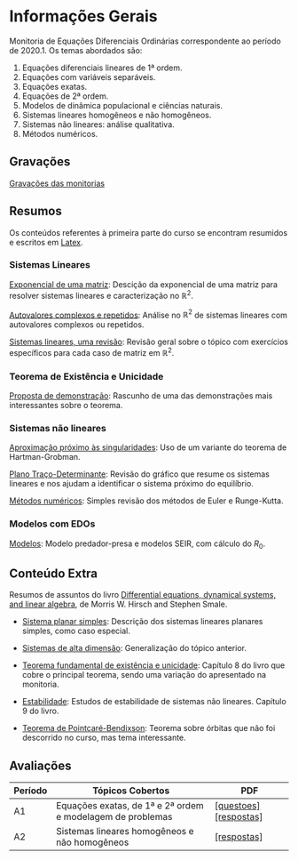 # Informações Gerais 

Monitoria de Equações Diferenciais Ordinárias correspondente ao período de
2020.1. Os temas abordados são: 

1. Equações diferenciais lineares de 1ª ordem. 
2. Equações com variáveis separáveis. 
3. Equações exatas.
4. Equações de 2ª ordem.
5. Modelos de dinâmica populacional e ciências naturais. 
6. Sistemas lineares homogêneos e não homogêneos.
7. Sistemas não lineares: análise qualitativa. 
8. Métodos numéricos.  

## Gravações 

[Gravações das monitorias](https://gvmail-my.sharepoint.com/:f:/g/personal/b37214_fgv_edu_br/Etl6dkUINLdGjXAbqjLVNCsBCWN7au78SCnEc2y8djkWbg?e=2IZBYP)

## Resumos

Os conteúdos referentes à primeira parte do curso se encontram resumidos e
escritos em [Latex](https://github.com/lucasmoschen/TA_sessions/blob/master/Ordinary_Differential_Equations/contents.pdf). 

### Sistemas Lineares

[Exponencial de uma matriz](https://github.com/lucasmoschen/TA_sessions/blob/master/Ordinary_Differential_Equations/Resumos/Exponencial%20de%20uma%20Matriz.pdf): Descição da exponencial de uma matriz para
resolver sistemas lineares e caracterização no $\mathbb{R}^2$. 

[Autovalores complexos e repetidos](https://github.com/lucasmoschen/TA_sessions/blob/master/Ordinary_Differential_Equations/Resumos/Autovalores%20complexos%20e%20repetidos.pdf): Análise no $\mathbb{R}^2$ de sistemas
lineares com autovalores complexos ou repetidos. 

[Sistemas lineares, uma revisão](https://github.com/lucasmoschen/TA_sessions/blob/master/Ordinary_Differential_Equations/Resumos/Monitoria%20de%20Revis%C3%A3o%20A1.pdf): Revisão geral sobre o tópico com
exercícios específicos para cada caso de matriz em $\mathbb{R}^2$. 

### Teorema de Existência e Unicidade 

[Proposta de demonstração](https://github.com/lucasmoschen/TA_sessions/blob/master/Ordinary_Differential_Equations/Resumos/Existente%20and%20Uniqueness%20Theorem%20TA.pdf): Rascunho de uma das demonstrações mais
interessantes sobre o teorema. 

### Sistemas não lineares 

[Aproximação próximo às singularidades](https://github.com/lucasmoschen/TA_sessions/blob/master/Ordinary_Differential_Equations/Resumos/Sistemas%20n%C3%A3o%20lineares.pdf): Uso de um variante do teorema de
Hartman-Grobman. 

[Plano Traço-Determinante](https://github.com/lucasmoschen/TA_sessions/blob/master/Ordinary_Differential_Equations/Resumos/Revis%C3%A3o%20A2%20.pdf): Revisão do gráfico que resume os sistemas
lineares e nos ajudam a identificar o sistema próximo do equilíbrio. 

[Métodos numéricos](https://github.com/lucasmoschen/TA_sessions/blob/master/Ordinary_Differential_Equations/Resumos/M%C3%A9todos%20Num%C3%A9ricos%20e%20Revis%C3%A3o%20%20.pdf): Simples revisão dos métodos de Euler e Runge-Kutta. 

### Modelos com EDOs

[Modelos](https://github.com/lucasmoschen/TA_sessions/blob/master/Ordinary_Differential_Equations/Resumos/Modelos%20com%20EDOs.pdf): Modelo predador-presa e modelos SEIR, com cálculo do $R_0$. 

## Conteúdo Extra 

Resumos de assuntos do livro [Differential equations, dynamical systems, and
linear
algebra](https://www.researchgate.net/publication/44509445_Differential_equations_dynamical_systems_and_linear_algebra_Morris_W_Hirsch_and_Stephen_Smale),
de Morris W. Hirsch and Stephen Smale. 

- [Sistema planar simples](https://github.com/lucasmoschen/TA_sessions/blob/master/Ordinary_Differential_Equations/Extra/SistemaPlanarSimples.pdf): Descrição dos sistemas lineares planares simples,
como caso especial. 

- [Sistemas de alta dimensão](https://github.com/lucasmoschen/TA_sessions/blob/master/Ordinary_Differential_Equations/Extra/SistemasdeAltaDimens%C3%A3o.pdf): Generalização do tópico anterior. 

- [Teorema fundamental de existência e unicidade](https://github.com/lucasmoschen/TA_sessions/blob/master/Ordinary_Differential_Equations/Extra/TeoremaFundamental.pdf): Capítulo 8 do livro que
  cobre o principal teorema, sendo uma variação do apresentado na monitoria. 

- [Estabilidade](https://github.com/lucasmoschen/TA_sessions/blob/master/Ordinary_Differential_Equations/Extra/Estabilidade.pdf): Estudos de estabilidade de sistemas não lineares. Capítulo
  9 do livro. 

- [Teorema de Pointcaré-Bendixson](https://github.com/lucasmoschen/TA_sessions/blob/master/Ordinary_Differential_Equations/Extra/Poincar%C3%A9Bendixson.pdf): Teorema sobre órbitas que não foi
  descorrido no curso, mas tema interessante.


## Avaliações 

|Período|Tópicos Cobertos|PDF|
|-------|----------------|---|
|A1|Equações exatas, de 1ª e 2ª ordem e modelagem de problemas|[[questoes]](https://github.com/lucasmoschen/TA_sessions/blob/master/Ordinary_Differential_Equations/Avalia%C3%A7%C3%B5es/A1EDOQuestoes.pdf)[ [respostas]](https://github.com/lucasmoschen/TA_sessions/blob/master/Ordinary_Differential_Equations/Avalia%C3%A7%C3%B5es/A12020Respostas.pdf)|
|A2|Sistemas lineares homogêneos e não homogêneos|[[respostas]](https://github.com/lucasmoschen/TA_sessions/blob/master/Ordinary_Differential_Equations/Avalia%C3%A7%C3%B5es/Teste2EDO.pdf)|
